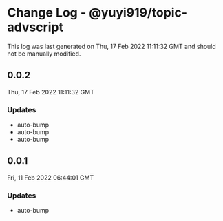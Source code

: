 # Change Log - @yuyi919/topic-advscript

This log was last generated on Thu, 17 Feb 2022 11:11:32 GMT and should not be manually modified.

## 0.0.2

Thu, 17 Feb 2022 11:11:32 GMT

### Updates

- auto-bump
- auto-bump
- auto-bump

## 0.0.1

Fri, 11 Feb 2022 06:44:01 GMT

### Updates

- auto-bump
